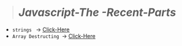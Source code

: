 > # *Javascript-The -Recent-Parts*

* `strings ` -> <u> [Click-Here](./js/Strings/) </u>
* `Array Destructing `-> <u>[Click-Here](./Md%20files/Array%20Destructuring.md)